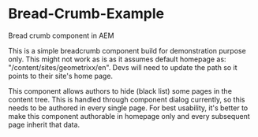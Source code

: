 # Bread-Crumb-Example
Bread crumb component in AEM

This is a simple breadcrumb component build for demonstration purpose only. This might not work as is as it assumes default homepage as: "/content/sites/geometrixx/en". Devs will need to update the path so it points to their site's home page.

This component allows authors to hide (black list) some pages in the content tree. This is handled through component dialog currently, so this needs to be authored in every single page. For best usability, it's better to make this component authorable in homepage only and every subsequent page inherit that data.
